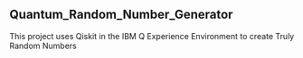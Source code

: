 ## Quantum_Random_Number_Generator
This project uses Qiskit in the IBM Q Experience Environment to create Truly Random Numbers

